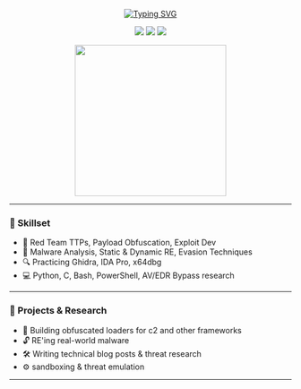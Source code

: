 <!-- README.md -->

<p align="center">
  <a href="https://readme-typing-svg.demolab.com/demo/">
    <img src="https://readme-typing-svg.demolab.com?font=Fira+Code&pause=1000&color=FB1348&background=FFFFFF00&center=true&vCenter=true&width=435&lines=Cybersecurity+Analyst;Red+Team+Ops+%2F+Exploit+Dev;Malware+Researcher+%26+Reverse+Engineer;Cybersec+Student" alt="Typing SVG" />
  </a>
</p>

<p align="center">
  <img src="https://img.shields.io/badge/Status-Active-red?style=flat-square&logo=ghost" />
  <img src="https://img.shields.io/badge/Role-Cybersecurity%20Analyst-blue?style=flat-square&logo=security" />
  <img src="https://img.shields.io/badge/Studying-OSCP-orange?style=flat-square&logo=hackthebox" />
</p>

<p align="center">
  <img src="https://media1.giphy.com/media/v1.Y2lkPTc5MGI3NjExN3o0dnkxbjhzNjlvMG9saWl0ajA3YW53b2Q5eWt0aWJ2Y2hvMW94MyZlcD12MV9pbnRlcm5hbF9naWZfYnlfaWQmY3Q9Zw/Ya63hjCGVaHjmXzWy0/giphy.gif" width="270" />
</p>

---

### 🧰 Skillset

- 🧠 Red Team TTPs, Payload Obfuscation, Exploit Dev  
- 🐛 Malware Analysis, Static & Dynamic RE, Evasion Techniques  
- 🔍 Practicing Ghidra, IDA Pro, x64dbg  
- 💻 Python, C, Bash, PowerShell, AV/EDR Bypass research  

---

### 🚧 Projects & Research

- 🧬 Building obfuscated loaders for c2 and other frameworks  
- 🔓 RE'ing real-world malware 
- 🛠️ Writing technical blog posts & threat research  
- ⚙️ sandboxing & threat emulation  

---

